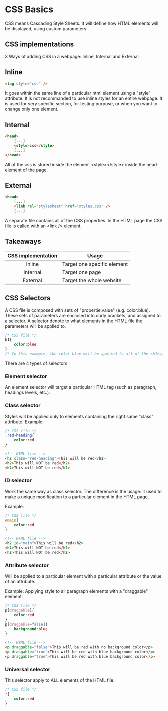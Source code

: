 # CSS Basics
CSS means Cascading Style Sheets. It will define how HTML elements will be displayed, using custom parameters.
## CSS implementations
3 Ways of adding CSS in a webpage: Inline, Internal and External

## Inline
```html
<tag style="css" />
```
It goes within the same line of a particular html element using a "style" attribute.
It is not recommanded to use inline styles for an entire webpage. It is used for very specific section, for testing purpose, or when you want to change only one element.

## Internal
```html
<head>
    [...]
    <style>css</style>
    [...]
</head>
```
All of the css is stored inside the element \<style>\</style> inside the head element of the page.


## External
```html
<head>
    [...]
    <link rel="stylesheet" href="styles.css" />
    [...]
```
A separate file contains all of the CSS properties. In the HTML page the CSS file is called with an \<link /> element.
## Takeaways
| CSS implementation|Usage                          |
|:-----------------:|-------------------------------|
|   Inline          |Target one specific element   |
|   Internal        |Target one page                |
|   External        |Target the whole website       |

## CSS Selectors
A CSS file is composed with sets of "propertie:value" (e.g. color:blue). These sets of parameters are enclosed into curly brackets, and assigned to a selector. A selector denote to what elements in the HTML file the parameters will be applied to.
```css
/* CSS file */
h1{
    color:blue
}
/* In this example, the color blue will be applied to all of the <h1></h1> tags */
```
There are 4 types of selectors.
### Element selector
An element selector will target a particular HTML tag (such as paragraph, headings levels, etc.).

### Class selector
Styles will be applied only to elements containing the right same "class" attribute.
Example:
```css
/* CSS file */
.red-heading{
    color:red
}
```
```html
<!-- HTML file -->
<h2 class="red-heading">This will be red</h2>
<h2>This will NOT be red</h2>
<h2>This will NOT be red</h2>
```

### ID selector
Work the same way as class selector.
The difference is the usage: it used to make a unique modification to a particular element in the HTML page.

Example:
```css
/* CSS file */
#main{
    color:red
}
```
```html
<!-- HTML file -->
<h2 id="main">This will be red</h2>
<h2>This will NOT be red</h2>
<h2>This will NOT be red</h2>
```
### Attribute selector
Will be applied to a particular element with a particular attribute or the value of an attribute.

Example: Applying style to all paragraph elements with a "draggable" element.
```css
/* CSS file */
p[draggable]{
    color:red
}
p[draggable=false]{
    background:blue
}
```
```html
<!-- HTML file -->
<p draggable="false">This will be red with no background color</p>
<p draggable="true">This will be red with blue background color</p>
<p draggable="true">This will be red with blue background color</p>
```

### Universal selector
This selector apply to ALL elements of the HTML file.
```css
/* CSS file */
*{
    color:red
}
```
